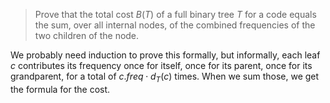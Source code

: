 > Prove that the total cost $B(T)$ of a full binary tree $T$ for a code equals
> the sum, over all internal nodes, of the combined frequencies of the two
> children of the node.

We probably need induction to prove this formally, but informally, each leaf $c$
contributes its frequency once for itself, once for its parent, once for its
grandparent, for a total of $c.freq \cdot d_T(c)$ times. When we sum those, we
get the formula for the cost.
